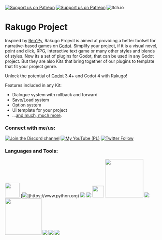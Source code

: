 [![Support us on Patreon](https://img.shields.io/endpoint.svg?url=https%3A%2F%2Fshieldsio-patreon.vercel.app%2Fapi%3Fusername%3Drakguoteam%26type%3Dpledges&style=for-the-badge)](https://patreon.com/rakguoteam)
[![Support us on Patreon](https://img.shields.io/endpoint.svg?url=https%3A%2F%2Fshieldsio-patreon.vercel.app%2Fapi%3Fusername%3Drakguoteam%26type%3Dpatrons&style=for-the-badge)](https://patreon.com/rakguoteam)
![Itch.io](https://img.shields.io/badge/Itch-%23FF0B34.svg?style=for-the-badge&logo=Itch.io&logoColor=white)

# Rakugo Project

Inspired by [Ren'Py], Rakugo Project is aimed at providing a better toolset for narrative-based games on [Godot].
Simplify your project, if it is a visual novel, point and click, RPG, interactive text game or many other styles and blends of styles.
Now its a set of plugins for Godot, that can be used in any Godot project.
But they are also Kits that bring together of our plugins to template that fit your project genre.

Unlock the potential of [Godot] 3.4+ and Godot 4 with Rakugo!

Features included in any Kit:

- Dialogue system with rollback and forward
- Save/Load system
- Option system
- UI template for your project
- ...[and much, much more](/features/).

<!-- 
Read our [documentation](/RakugoDocs-new/) and [download Rakugo](/download/), free!
-->

### Connect with me/us:

[![Join the Discord channel](https://img.shields.io/discord/484604562183815169?label=My%20Discord%20Server&style=for-the-badge)][discord]
[![My YouTube (PL)](https://img.shields.io/youtube/channel/subscribers/UCMGyApWbhZCBnsEn2SI4ovA?label=My%20YouTube%20Channel%20%28pl%29&style=for-the-badge)][youtube-pl]
[![Twitter Follow](https://img.shields.io/twitter/follow/BiernackiJeremi?color=1DA1F2&logo=twitter&style=for-the-badge)](https://twitter.com/intent/follow?original_referer=https%3A%2F%2Fgithub.com%2Jeremi360&screen_name=Jeremi360)

<!-- [![My YouTube (ENG)](https://img.shields.io/youtube/channel/subscribers/UCuItFHsERbsyi8gLJ7Ti1KA?label=Our%20YouTube%20Channel%20&style=for-the-badge)][youtube-eng] -->

### Languages and Tools:

[<img src="https://myst-parser.readthedocs.io/en/latest/_images/logo-square.svg" width="48"/>](https://myst-parser.readthedocs.io)
[![](https://img.icons8.com/color/48/000000/python--v1.png")](https://www.python.org)
[![](https://img.icons8.com/external-tal-revivo-shadow-tal-revivo/48/000000/external-jekyll-a-simple-blog-aware-static-site-generator-for-personal-project-logo-shadow-tal-revivo.png)](https://jekyllrb.com/)
[![](https://img.icons8.com/color/48/000000/ruby-programming-language.png)](https://www.ruby-lang.org)
[<img src="https://github.com/imjp94/gd-plug/raw/master/icon.png" width="38"/>](https://github.com/imjp94/gd-plug)
[<img src="https://godotengine.org/assets/logo_dark.svg" width="126"/>](https://godotengine.org)
[![](https://img.icons8.com/color/48/000000/visual-studio-code-2019.png)](https://code.visualstudio.com)
[<img src="https://www.gnome.org/wp-content/uploads/2020/08/cropped-logo.png" width="120"/>](https://www.gnome.org)
[![](https://img.icons8.com/external-tal-revivo-shadow-tal-revivo/48/000000/external-arch-linux-composed-of-nonfree-and-open-source-software-logo-shadow-tal-revivo.png)](https://garudalinux.org)
[![](https://img.icons8.com/color/48/000000/git.png)](https://git-scm.com)
![](https://img.icons8.com/fluency/50/000000/github.png)



[Ren'Py]: https://www.renpy.org
[Godot]: https://godotengine.org
[discord]: https://discord.gg/5HUagR56nB
[twitter]: https://twitter.com/BiernackiJeremi
[youtube-pl]: https://www.youtube.com/channel/UCMGyApWbhZCBnsEn2SI4ovA
[youtube-eng]: https://www.youtube.com/channel/UCuItFHsERbsyi8gLJ7Ti1KA
